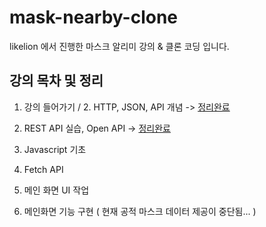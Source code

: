 # mask-nearby-clone
likelion 에서 진행한 마스크 알리미 강의 &amp; 클론 코딩 입니다.


## 강의 목차 및 정리
1. 강의 들어가기 / 2. HTTP, JSON, API 개념 -> 
[정리완료](https://www.notion.so/minjj/1-2-HTTP-JSON-API-e1624d9ad53e42faaa304e313dd5fdd4)


3. REST API 실습, Open API -> [정리완료](https://www.notion.so/minjj/3-REST-API-Open-API-3004472fd4a34b4eaf8ab1ad6c2ffe7b)


4. Javascript 기초


5. Fetch API


6. 메인 화면 UI 작업


7. 메인화면 기능 구현   ( 현재 공적 마스크 데이터 제공이 중단됨... )
